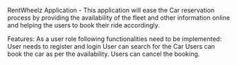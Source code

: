 RentWheelz Application - This application will ease the Car reservation process by providing the availability of the fleet and other information online and helping the users to book their ride accordingly.

Features:
As a user role following functionalities need to be implemented:
User needs to register and login
User can search for the Car
Users can book the car as per the availability.
Users can cancel the booking.

